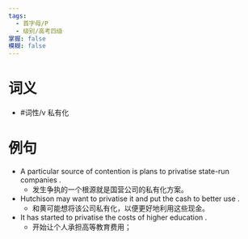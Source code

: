 ```yaml
---
tags:
  - 首字母/P
  - 级别/高考四级
掌握: false
模糊: false
---
```

# 词义
- #词性/v  私有化
# 例句
- A particular source of contention is plans to privatise state-run companies .
	- 发生争执的一个根源就是国营公司的私有化方案。
- Hutchison may want to privatise it and put the cash to better use .
	- 和黄可能想将该公司私有化，以便更好地利用这些现金。
- It has started to privatise the costs of higher education .
	- 开始让个人承担高等教育费用；
